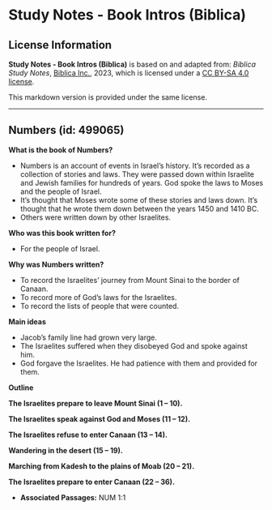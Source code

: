 # Study Notes - Book Intros (Biblica)

## License Information

**Study Notes - Book Intros (Biblica)** is based on and adapted from: _Biblica Study Notes_, [Biblica Inc.](https://www.biblica.com/), 2023, which is licensed under a [CC BY-SA 4.0 license](https://creativecommons.org/licenses/by-sa/4.0/legalcode.en).

This markdown version is provided under the same license.



--------------------------------

## Numbers (id: 499065)

**What is the book of Numbers?**

* Numbers is an account of events in Israel’s history. It’s recorded as a collection of stories and laws. They were passed down within Israelite and Jewish families for hundreds of years. God spoke the laws to Moses and the people of Israel.
* It’s thought that Moses wrote some of these stories and laws down. It’s thought that he wrote them down between the years 1450 and 1410 BC.
* Others were written down by other Israelites.

**Who was this book written for?**

* For the people of Israel.

**Why was Numbers written?**

* To record the Israelites’ journey from Mount Sinai to the border of Canaan.
* To record more of God’s laws for the Israelites.
* To record the lists of people that were counted.

**Main ideas**

* Jacob’s family line had grown very large.
* The Israelites suffered when they disobeyed God and spoke against him.
* God forgave the Israelites. He had patience with them and provided for them.

**Outline**

**The Israelites prepare to leave Mount Sinai (1 – 10\).**

**The Israelites speak against God and Moses (11 – 12\).**

**The Israelites refuse to enter Canaan (13 – 14\).**

**Wandering in the desert (15 – 19\).**

**Marching from Kadesh to the plains of Moab (20 – 21\).**

**The Israelites prepare to enter Canaan (22 – 36\).**

* **Associated Passages:** NUM 1:1

